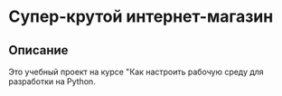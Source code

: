 # Супер-крутой интернет-магазин

## Описание

Это учебный проект на курсе "Как настроить рабочую среду для разработки на Python.